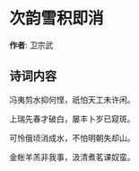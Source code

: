 # 次韵雪积即消

**作者**: 卫宗武

## 诗词内容

冯夷剪水抑何悭，祇怕天工未许闲。

上瑞先春才破白，屡丰卜岁已窥斑。

可怜俄顷消成水，不怕明朝失却山。

金帐羊羔非我事，汲清煮茗课奴蛮。

